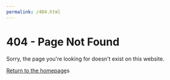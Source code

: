 ```yaml
---
permalink: /404.html
---
```


# 404 - Page Not Found

Sorry, the page you're looking for doesn't exist on this website.

[Return to the homepage](/)s
